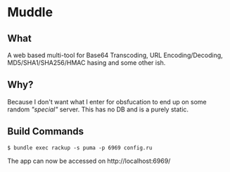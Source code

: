 # Muddle


## What
A web based multi-tool for Base64 Transcoding, URL Encoding/Decoding, MD5/SHA1/SHA256/HMAC hasing and some other ish.

## Why?
Because I don't want what I enter for obsfucation to end up on some random _"special"_ server. This has no DB and is a purely static.

## Build Commands

`$ bundle exec rackup -s puma -p 6969 config.ru`

The app can now be accessed on http://localhost:6969/